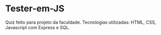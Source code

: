 # Tester-em-JS
Quiz feito para projeto da faculdade. Tecnologias utilizadas: HTML, CSS, Javascript com Express e SQL.
